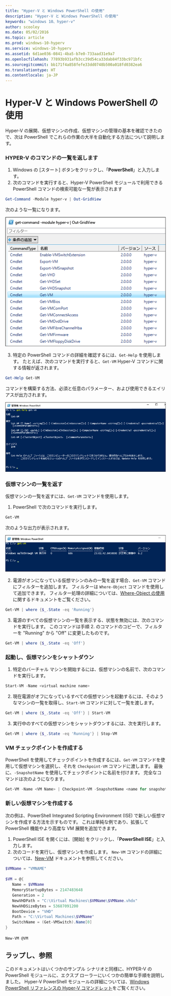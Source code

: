 ```yaml
---
title: "Hyper-V と Windows PowerShell の使用"
description: "Hyper-V と Windows PowerShell の使用"
keywords: "windows 10、hyper-v"
author: scooley
ms.date: 05/02/2016
ms.topic: article
ms.prod: windows-10-hyperv
ms.service: windows-10-hyperv
ms.assetid: 6d1ae036-0841-4ba5-b7e0-733aad31e9a7
ms.openlocfilehash: 77893b931afb3cc39d54ca33dab84f33bc971bfc
ms.sourcegitcommit: bb171f4a858fefe33dd0748b500a018fd0382ea6
ms.translationtype: HT
ms.contentlocale: ja-JP
---
```

# <a name="working-with-hyper-v-and-windows-powershell"></a>Hyper-V と Windows PowerShell の使用

Hyper-V の展開、仮想マシンの作成、仮想マシンの管理の基本を確認できたので、次は PowerShell でこれらの作業の大半を自動化する方法について説明します。

### <a name="return-a-list-of-hyper-v-commands"></a>HYPER-V のコマンドの一覧を返します

1.    Windows の [スタート] ボタンをクリックし、「**PowerShell**」と入力します。
2.    次のコマンドを実行すると、Hyper-V PowerShell モジュールで利用できる PowerShell コマンドの検索可能な一覧が表示されます

 ```powershell
Get-Command -Module hyper-v | Out-GridView
```
  次のような一覧になります。

  ![](media\command_grid.png)

3. 特定の PowerShell コマンドの詳細を確認するには、`Get-Help` を使用します。 たとえば、次のコマンドを実行すると、`Get-VM` Hyper-V コマンドに関する情報が返されます。

  ```powershell
Get-Help Get-VM
```
 コマンドを構築する方法、必須と任意のパラメーター、および使用できるエイリアスが出力されます。

 ![](media\get_help.png)


### <a name="return-a-list-of-virtual-machines"></a>仮想マシンの一覧を返す

仮想マシンの一覧を返すには、`Get-VM` コマンドを使用します。

1. PowerShell で次のコマンドを実行します。
 
 ```powershell
Get-VM
```
 次のような出力が表示されます。

 ![](media\get_vm.png)

2. 電源がオンになっている仮想マシンのみの一覧を返す場合、`Get-VM` コマンドにフィルターを追加します。 フィルターは `Where-Object` コマンドを使用して追加できます。 フィルター処理の詳細については、[Where-Object の使用](https://technet.microsoft.com/en-us/library/ee177028.aspx)に関するドキュメントをご覧ください。   

 ```powershell
 Get-VM | where {$_.State -eq 'Running'}
 ```
3.  電源のすべての仮想マシンの一覧を表示する、状態を無効には、次のコマンドを実行します。 このコマンドは手順 2. のコマンドのコピーで、フィルターを "Running" から "Off" に変更したものです。

 ```powershell
 Get-VM | where {$_.State -eq 'Off'}
 ```

### <a name="start-and-shut-down-virtual-machines"></a>起動し、仮想マシンをシャットダウン

1. 特定のバーチャル マシンを開始するには、仮想マシンの名前で、次のコマンドを実行します。

 ```powershell
 Start-VM -Name <virtual machine name>
 ```

2. 現在電源がオフになっているすべての仮想マシンを起動するには、そのようなマシンの一覧を取得し、`Start-VM` コマンドに対して一覧を渡します。

  ```powershell
 Get-VM | where {$_.State -eq 'Off'} | Start-VM
 ```
3. 実行中のすべての仮想マシンをシャットダウンするには、次を実行します。
 
  ```powershell
 Get-VM | where {$_.State -eq 'Running'} | Stop-VM
 ```

### <a name="create-a-vm-checkpoint"></a>VM チェックポイントを作成する

PowerShell を使用してチェックポイントを作成するには、`Get-VM` コマンドを使用して仮想マシンを選択し、それを `Checkpoint-VM` コマンドに渡します。 最後に、`-SnapshotName` を使用してチェックポイントに名前を付けます。 完全なコマンドは次のようになります。

 ```powershell
 Get-VM -Name <VM Name> | Checkpoint-VM -SnapshotName <name for snapshot>
 ```
### <a name="create-a-new-virtual-machine"></a>新しい仮想マシンを作成する

次の例は、PowerShell Integrated Scripting Environment (ISE) で新しい仮想マシンを作成する方法を示すものです。 これは単純な例であり、拡張して PowerShell 機能やより高度な VM 展開を追加できます。

1. PowerShell ISE を開くには、[開始] をクリックし、「**PowerShell ISE**」と入力します。
2. 次のコードを実行し、仮想マシンを作成します。 `New-VM` コマンドの詳細については、[New-VM](https://technet.microsoft.com/en-us/library/hh848537.aspx) ドキュメントを参照してください。

  ```powershell
 $VMName = "VMNAME"

 $VM = @{
     Name = $VMName 
     MemoryStartupBytes = 2147483648
     Generation = 2
     NewVHDPath = "C:\Virtual Machines\$VMName\$VMName.vhdx"
     NewVHDSizeBytes = 53687091200
     BootDevice = "VHD"
     Path = "C:\Virtual Machines\$VMName"
     SwitchName = (Get-VMSwitch).Name[0]
 }

 New-VM @VM
  ```

## <a name="wrap-up-and-references"></a>ラップし、参照

このドキュメントはいくつかのサンプル シナリオと同様に、HYPER-V の PowerShell モジュールに、エクスプ ローラーにいくつかの簡単な手順を説明しました。 Hyper-V PowerShell モジュールの詳細については、[Windows PowerShell リファレンスの Hyper-V コマンドレット](https://technet.microsoft.com/%5Clibrary/Hh848559.aspx)をご覧ください。  
 
